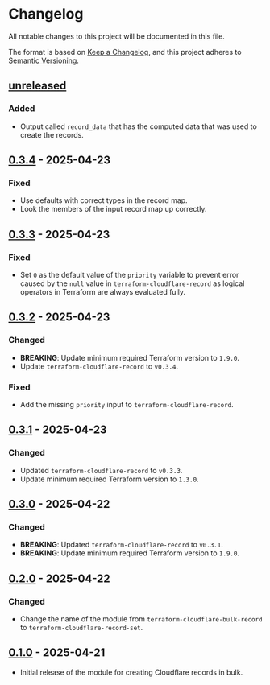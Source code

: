 # Changelog

All notable changes to this project will be documented in this file.

The format is based on [Keep a Changelog](https://keepachangelog.com/en/1.1.0/),
and this project adheres to
[Semantic Versioning](https://semver.org/spec/v2.0.0.html).

## [unreleased]

### Added

- Output called `record_data` that has the computed data that was used to create
  the records.

## [0.3.4] - 2025-04-23

### Fixed

- Use defaults with correct types in the record map.
- Look the members of the input record map up correctly.

## [0.3.3] - 2025-04-23

### Fixed

- Set `0` as the default value of the `priority` variable to prevent error
  caused by the `null` value in `terraform-cloudflare-record` as logical
  operators in Terraform are always evaluated fully.

## [0.3.2] - 2025-04-23

### Changed

- **BREAKING**: Update minimum required Terraform version to `1.9.0`.
- Update `terraform-cloudflare-record` to `v0.3.4`.

### Fixed

- Add the missing `priority` input to `terraform-cloudflare-record`.

## [0.3.1] - 2025-04-23

### Changed

- Updated `terraform-cloudflare-record` to `v0.3.3`.
- Update minimum required Terraform version to `1.3.0`.

## [0.3.0] - 2025-04-22

### Changed

- **BREAKING**: Updated `terraform-cloudflare-record` to `v0.3.1`.
- **BREAKING**: Update minimum required Terraform version to `1.9.0`.

## [0.2.0] - 2025-04-22

### Changed

- Change the name of the module from `terraform-cloudflare-bulk-record` to
  `terraform-cloudflare-record-set`.

## [0.1.0] - 2025-04-21

- Initial release of the module for creating Cloudflare records in bulk.

[unreleased]:
  https://github.com/visiosto/terraform-cloudflare-record-set/compare/v0.3.4...HEAD
[0.3.4]:
  https://github.com/visiosto/terraform-cloudflare-record-set/compare/v0.3.3...v0.3.4
[0.3.3]:
  https://github.com/visiosto/terraform-cloudflare-record-set/compare/v0.3.2...v0.3.3
[0.3.2]:
  https://github.com/visiosto/terraform-cloudflare-record-set/compare/v0.3.1...v0.3.2
[0.3.1]:
  https://github.com/visiosto/terraform-cloudflare-record-set/compare/v0.3.0...v0.3.1
[0.3.0]:
  https://github.com/visiosto/terraform-cloudflare-record-set/compare/v0.2.0...v0.3.0
[0.2.0]:
  https://github.com/visiosto/terraform-cloudflare-record-set/compare/v0.1.0...v0.2.0
[0.1.0]:
  https://github.com/visiosto/terraform-cloudflare-record-set/releases/tag/v0.1.0
